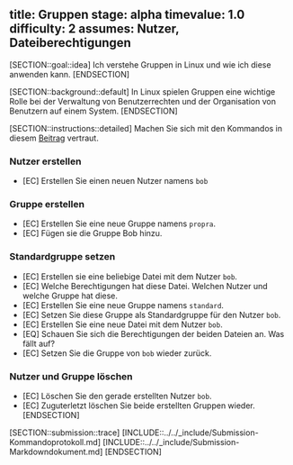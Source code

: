 title: Gruppen
stage: alpha
timevalue: 1.0
difficulty: 2
assumes: Nutzer, Dateiberechtigungen
---

[SECTION::goal::idea]
Ich verstehe Gruppen in Linux und wie ich diese anwenden kann.
[ENDSECTION]

[SECTION::background::default]
In Linux spielen Gruppen eine wichtige Rolle bei der Verwaltung von Benutzerrechten und der Organisation von Benutzern auf einem System.
[ENDSECTION]

[SECTION::instructions::detailed]
Machen Sie sich mit den Kommandos in diesem [Beitrag](https://wiki.ubuntuusers.de/Benutzer_und_Gruppen/) vertraut.  

### Nutzer erstellen

- [EC] Erstellen Sie einen neuen Nutzer namens `bob`

### Gruppe erstellen

- [EC] Erstellen Sie eine neue Gruppe namens `propra`.
- [EC] Fügen sie die Gruppe Bob hinzu.

### Standardgruppe setzen

- [EC] Erstellen sie eine beliebige Datei mit dem Nutzer `bob`.
- [EC] Welche Berechtigungen hat diese Datei. Welchen Nutzer und welche Gruppe hat diese.
- [EC] Erstellen Sie eine neue Gruppe namens `standard`. 
- [EC] Setzen Sie diese Gruppe als Standardgruppe für den Nutzer `bob`.
- [EC] Erstellen Sie eine neue Datei mit dem Nutzer `bob`.
- [EQ] Schauen Sie sich die Berechtigungen der beiden Dateien an. Was fällt auf?
- [EC] Setzen Sie die Gruppe von `bob` wieder zurück.

### Nutzer und Gruppe löschen

- [EC] Löschen Sie den gerade erstellten Nutzer `bob`.
- [EC] Zuguterletzt löschen Sie beide erstellten Gruppen wieder.
[ENDSECTION]

[SECTION::submission::trace]
[INCLUDE::../../_include/Submission-Kommandoprotokoll.md]
[INCLUDE::../../_include/Submission-Markdowndokument.md]
[ENDSECTION]
